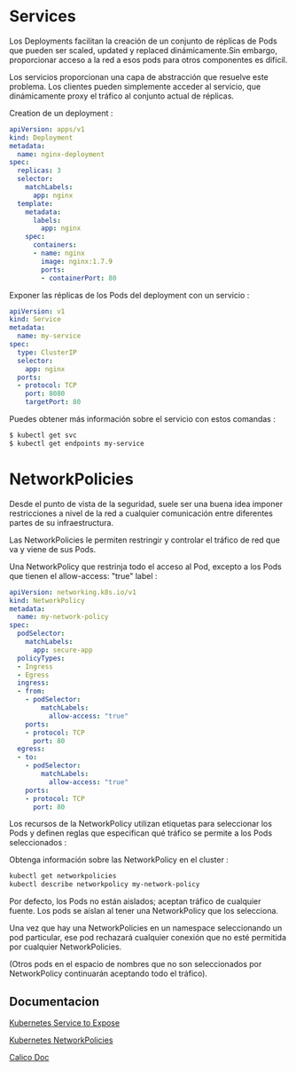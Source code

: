 # Services 

Los Deployments facilitan la creación de un conjunto de réplicas de Pods que pueden ser scaled, updated y replaced dinámicamente.Sin embargo, proporcionar acceso a la red a esos pods para otros componentes es difícil.

Los servicios proporcionan una capa de abstracción que resuelve este problema. Los clientes pueden simplemente acceder al servicio, que dinámicamente proxy el tráfico al conjunto actual de réplicas. 


Creation de un deployment :
```yaml
apiVersion: apps/v1
kind: Deployment
metadata:
  name: nginx-deployment
spec:
  replicas: 3
  selector:
    matchLabels:
      app: nginx
  template:
    metadata:
      labels:
        app: nginx
    spec:
      containers:
      - name: nginx
        image: nginx:1.7.9
        ports:
        - containerPort: 80
```
Exponer las réplicas de los Pods del deployment con un servicio :
```yaml
apiVersion: v1
kind: Service
metadata:
  name: my-service
spec:
  type: ClusterIP
  selector:
    app: nginx
  ports:
  - protocol: TCP
    port: 8080
    targetPort: 80
```

Puedes obtener más información sobre el servicio con estos comandas :
```sh
$ kubectl get svc
$ kubectl get endpoints my-service
```

# NetworkPolicies

Desde el punto de vista de la seguridad, suele ser una buena idea imponer restricciones a nivel de la red a cualquier comunicación entre diferentes partes de su infraestructura.

Las NetworkPolicies le permiten restringir y controlar el tráfico de red que va y viene de sus Pods. 



Una NetworkPolicy que restrinja todo el acceso al Pod, excepto a los Pods que tienen el allow-access: "true" label :
```yaml
apiVersion: networking.k8s.io/v1
kind: NetworkPolicy
metadata:
  name: my-network-policy
spec:
  podSelector:
    matchLabels:
      app: secure-app
  policyTypes:
  - Ingress
  - Egress
  ingress:
  - from:
    - podSelector:
        matchLabels:
          allow-access: "true"
    ports:
    - protocol: TCP
      port: 80
  egress:
  - to:
    - podSelector:
        matchLabels:
          allow-access: "true"
    ports:
    - protocol: TCP
      port: 80
```
Los recursos de la NetworkPolicy utilizan etiquetas para seleccionar los Pods y definen reglas que especifican qué tráfico se permite a los Pods seleccionados :

Obtenga información sobre las NetworkPolicy en el cluster :
```bash
kubectl get networkpolicies
kubectl describe networkpolicy my-network-policy
```

Por defecto, los Pods no están aislados; aceptan tráfico de cualquier fuente.
Los pods se aíslan al tener una NetworkPolicy que los selecciona.

Una vez que hay una NetworkPolicies en un namespace  seleccionando un pod particular, ese pod rechazará cualquier conexión que no esté permitida por cualquier NetworkPolicies. 

(Otros pods en el espacio de nombres que no son seleccionados por NetworkPolicy continuarán aceptando todo el tráfico).





## Documentacion
[Kubernetes Service to Expose](https://kubernetes.io/docs/tutorials/kubernetes-basics/expose/expose-intro/)

[Kubernetes NetworkPolicies](https://kubernetes.io/docs/concepts/services-networking/network-policies/)


[Calico Doc](https://docs.projectcalico.org/v2.0/getting-started/kubernetes/)

